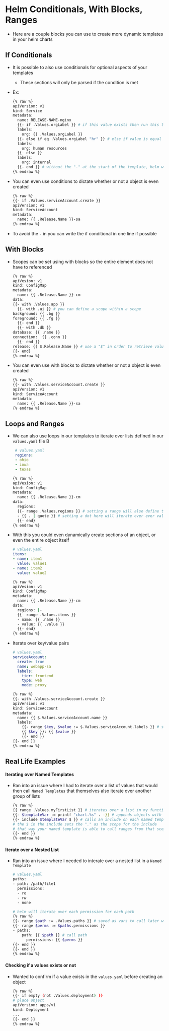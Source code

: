<h1>Helm Conditionals, With Blocks, Ranges</h1>
 
* Here are a couple blocks you can use to create more dynamic templates in your helm charts

<h2>If Conditionals</h2>
 
* It is possible to also use conditionals for optional aspects of your templates
  - These sections will only be parsed if the condition is met

* Ex:

  ```bash
  {% raw %}
  apiVersion: v1
  kind: Service
  metadata:
    name: RELEASE-NAME-nginx
    {{- if .Values.orgLabel }} # if this value exists then run this template
    labels:
      org: {{ .Values.orgLabel }}
    {{- else if eq .Values.orgLabel "hr" }} # else if value is equal to hr
    labels:
      org: human resources
    {{- else }}
    labels:
      org: internal
    {{- end }} # without the "-" at the start of the template, helm will parse the lines this condition takes as empty lines
  {% endraw %}
  ```

* You can even use conditions to dictate whether or not a object is even created

  ```bash
  {% raw %}
  {{- if .Values.serviceAccount.create }}
  apiVersion: v1
  kind: ServiceAccount
  metadata:
    name: {{ .Release.Name }}-sa
  {% endraw %}
  ```

* To avoid the `-` in you can write the if conditional in one line if possible

<h2>With Blocks</h2>
 
* Scopes can be set using with blocks so the entire element does not have to referenced

  ```bash
  {% raw %}
  apiVesion: v1
  kind: ConfigMap
  metadata:
    name: {{ .Release.Name }}-cm
  data:
  {{- with .Values.app }}
    {{- with .ui }} # you can define a scope within a scope
  background: {{ .bg }}
  foreground: {{ .fg }}
    {{- end }}
    {{- with .db }}
  database: {{ .name }}
  connection:  {{ .conn }}  
    {{- end }}
  release: {{ $.Release.Name }} # use a "$" in order to retrieve values from outside of the with Blocks scope
  {{- end}
  {% endraw %}
  ```

* You can even use with blocks to dictate whether or not a object is even created

  ```bash
  {% raw %}
  {{- with .Values.serviceAccount.create }}
  apiVersion: v1
  kind: ServiceAccount
  metadata:
    name: {{ .Release.Name }}-sa
  {% endraw %}
  ```

<h2>Loops and Ranges</h2>
 
* We can also use loops in our templates to iterate over lists defined in our `values.yaml` file
B

  ```yml
   # values.yaml
   regions:
   - ohio
   - iowa
   - texas
  ```

  ```bash
  {% raw %}
  apiVesion: v1
  kind: ConfigMap
  metadata:
    name: {{ .Release.Name }}-cm
  data:
    regions: 
    {{- range .Values.regions }} # setting a range will also define the scope within that range
    - {{ . | quote }} # setting a dot here will iterate over ever value at ".Values.regions"
    {{- end}
  {% endraw %}
  ```

* With this you could even dynamically create sections of an object, or even the entire object itself
  
  ```yml
  # values.yaml
  items:
  - name: item1
    value: value1
  - name: item2
    value: value2
  ```

  ```bash
  {% raw %}
  apiVesion: v1
  kind: ConfigMap
  metadata:
    name: {{ .Release.Name }}-cm
  data:
    regions: |-
    {{- range .Values.items }} 
    - name: {{ .name }} 
    - value: {{ .value }}
    {{- end}
  {% endraw %}
  ```

* Iterate over key/value pairs

  ```yml
  # values.yaml
  serviceAccount:
    create: true
    name: webapp-sa
    labels:
      tier: frontend
      type: web
      mode: proxy
  ```

  ```bash
  {% raw %}
  {{- with .Values.serviceAccount.create }}
  apiVersion: v1
  kind: ServiceAccount
  metadata:
    name: {{ $.Values.serviceAccount.name }}
    labels:
      {{- range $key, $value := $.Values.serviceAccount.labels }} # saves key/value pair as vars that can be referenced later
      {{ $key }}: {{ $value }}
      {{- end }}
  {{- end }}
  {% endraw %}
  ```

<h2>Real Life Examples</h2>
 
<h4>Iterating over Named Templates</h4>
 
* Ran into an issue where I had to iterate over a list of values that would then call `Named Templates` that themselves also iterate over another group of lists

  ```bash
  {% raw %}
  {{ range .Values.myFirstList }} # iterates over a list in my function
  {{- $templateVar := printf "chart.%s" . -}} # appends objects with named template prefix
  {{- include $templateVar $ }} # calls an include on each named template
  # the $ in the include sets the "." as the scope for the include
  # that way your named template is able to call ranges from that scope without issue
  {{- end }}
  {% endraw %}
  ```

<h4>Iterate over a Nested List</h4>
 
* Ran into an issue where I needed to interate over a nested list in a `Named Template`

  ```bash
  # values.yaml
  paths:
  - path: /path/file1
    permissions:
    - ro
    - rw
    - none
  ```

  ```bash
  # helm will iterate over each permission for each path
  {% raw %}
  {{- range $path := .Values.paths }} # saved as vars to call later without scoping issues
  {{- range $perms := $paths.permissions }} 
  - paths:
      path: {{ $path }} # call path
        permissions: {{ $perms }}
  {{- end }}
  {{- end }}
  {% endraw %}
  ```

<h4>Checking if a values exists or not</h4>
 
* Wanted to confirm if a value exists in the `values.yaml` before creating an object 

  ```bash
  {% raw %}
  {{- if empty (not .Values.deployment) }}
  # place object
  apiVersion: apps/v1
  kind: Deployment
  ...
  {{- end }}
  {% endraw %}
  ```

